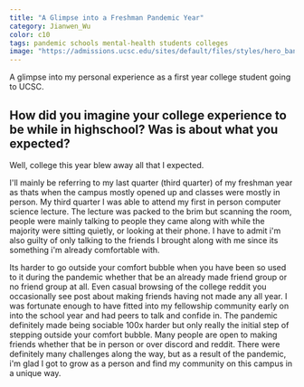 ```yaml
---
title: "A Glimpse into a Freshman Pandemic Year"
category: Jianwen_Wu
color: c10
tags: pandemic schools mental-health students colleges
image: "https://admissions.ucsc.edu/sites/default/files/styles/hero_banner_mobile/public/2021-08/Sammy%20Mask%20Laptop.jpeg?itok=xsabyLJ0"
---
```

A glimpse into my personal experience as a first year college student going to UCSC.
<!--more-->

## How did you imagine your college experience to be while in highschool? Was is about what you expected?

Well, college this year blew away all that I expected.

I'll mainly be referring to my last quarter (third quarter) of my freshman year as thats when the campus mostly opened up and classes were mostly in person. My third quarter I was able to attend my first in person computer science lecture. The lecture was packed to the brim but scanning the room, people were mainly talking to people they came along with while the majority were sitting quietly, or looking at their phone. I have to admit i'm also guilty of only talking to the friends I brought along with me since its something i'm already comfortable with.

Its harder to go outside your comfort bubble when you have been so used to it during the pandemic whether that be an already made friend group or no friend group at all. Even casual browsing of the college reddit you occasionally see post about making friends having not made any all year. I was fortunate enough to have fitted into my fellowship community early on into the school year and had peers to talk and confide in. The pandemic definitely made being sociable 100x harder but only really the initial step of stepping outside your comfort bubble. Many people are open to making friends whether that be in person or over discord and reddit. There were definitely many challenges along the way, but as a result of the pandemic, i'm glad I got to grow as a person and find my community on this campus in a unique way.
